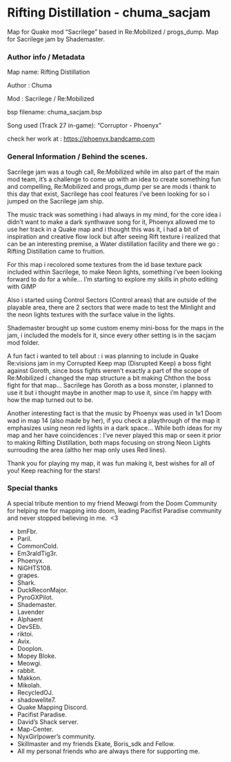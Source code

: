 # Rifting Distillation - chuma_sacjam

Map for Quake mod “Sacrilege” based in Re:Mobilized / progs_dump. Map for Sacrilege jam by Shademaster.

### Author info / Metadata

Map name: Rifting Distillation

Author : Chuma

Mod : Sacrilege / Re:Mobilized

bsp filename: chuma_sacjam.bsp

Song used (Track 27 in-game): “Corruptor - Phoenyx”

check her work at : https://phoenyx.bandcamp.com

### General Information / Behind the scenes.

Sacrilege jam was a tough call, Re:Mobilized while im also part of the main mod team, it’s a challenge to come up with an idea to create something fun and compelling, Re:Mobilized and progs_dump per se are mods i thank to this day that exist, Sacrilege has cool features i’ve been looking for so i jumped on the Sacrilege jam ship.


The music track was something i had always in my mind, for the core idea i didn’t want to make a dark synthwave song for it, Phoenyx allowed me to use her track in a Quake map and i thought this was it, i had a bit of inspiration and creative flow lock but after seeing Rift texture i realized that can be an interesting premise, a Water distillation facility and there we go : Rifting Distillation came to fruition.


For this map i recolored some textures from the id base texture pack included within Sacrilege, to make Neon lights, something i’ve been looking forward to do for a while… I’m starting to explore my skills in photo editing with GiMP


Also i started using Control Sectors (Control areas) that are outside of the playable area, there are 2 sectors that were made to test the Minlight and the neon lights textures with the surface value in the lights.


Shademaster brought up some custom enemy mini-boss for the maps in the jam, i included the models for it, since every other setting is in the sacjam mod folder.


A fun fact i wanted to tell about : i was planning to include in Quake Re:visions jam in my Corrupted Keep map (Disrupted Keep) a boss fight against Goroth, since boss fights weren’t exactly a part of the scope of Re:Mobilized i changed the map structure a bit making Chthon the boss fight for that map… Sacrilege has Goroth as a boss monster, i planned to use it but i thought maybe in another map to use it, since i’m happy with how the map turned out to be.

Another interesting fact is that the music by Phoenyx was used in 1x1 Doom wad in map 14 (also made by her), if you check a playthrough of the map it emphasizes using neon red lights in a dark space… While both ideas for my map and her have coincidences : I’ve never played this map or seen it prior to making Rifting Distillation, both maps focusing on strong Neon Lights surrouding the area (altho her map only uses Red lines).


Thank you for playing my map, it was fun making it, best wishes for all of you! Keep reaching for the stars!


### Special thanks

A special tribute mention to my friend Meowgi from the Doom Community for helping me for mapping into doom, leading Pacifist Paradise community and never stopped believing in me.  <3


- bmFbr.
- Paril.
- CommonCold.
- Em3raldTig3r.
- Phoenyx.
- NiGHTS108.
- grapes.
- Shark.
- DuckReconMajor.
- PyroGXPilot.
- Shademaster.
- Lavender
- Alphaent
- DevSEb.
- riktoi.
- Avix.
- Dooplon.
- Mopey Bloke.
- Meowgi.
- rabbit.
- Makkon.
- Mikolah.
- RecycledOJ.
- shadowelite7.
- Quake Mapping Discord.
- Pacifist Paradise.
- David’s Shack server.
- Map-Center.
- NyxGirlpower’s community.
- Skillmaster and my friends Ekate, Boris_sdk and Fellow.
- All my personal friends who are always there for supporting me.